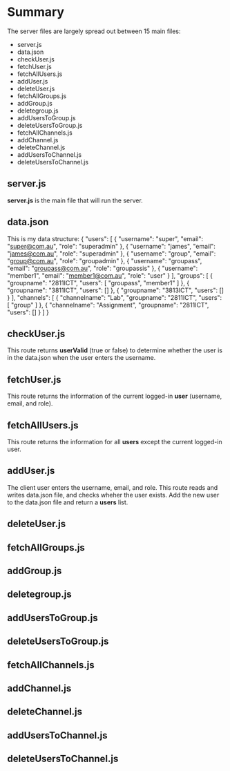 # Summary
The server files are largely spread out between 15 main files:
* server.js
* data.json
* checkUser.js
* fetchUser.js
* fetchAllUsers.js
* addUser.js
* deleteUser.js
* fetchAllGroups.js
* addGroup.js
* deletegroup.js
* addUsersToGroup.js
* deleteUsersToGroup.js
* fetchAllChannels.js
* addChannel.js
* deleteChannel.js
* addUsersToChannel.js
* deleteUsersToChannel.js

## server.js
**server.js** is the main file that will run the server.

## data.json
This is my data structure:
{
    "users": [
        {
            "username": "super",
            "email": "super@com.au",
            "role": "superadmin"
        },
        {
            "username": "james",
            "email": "james@com.au",
            "role": "superadmin"
        },
        {
            "username": "group",
            "email": "group@com.au",
            "role": "groupadmin"
        },
        {
            "username": "groupass",
            "email": "groupass@com.au",
            "role": "groupassis"
        },
        {
            "username": "member1",
            "email": "member1@com.au",
            "role": "user"
        }
    ],
    "groups": [
        {
            "groupname": "2811ICT",
            "users": [
                "groupass",
                "member1"
            ]
        },
        {
            "groupname": "3811ICT",
            "users": []
        },
        {
            "groupname": "3813ICT",
            "users": []
        }
    ],
    "channels": [
        {
            "channelname": "Lab",
            "groupname": "2811ICT",
            "users": [
                "group"
            ]
        },
        {
            "channelname": "Assignment",
            "groupname": "2811ICT",
            "users": []
        }
    ]
}

## checkUser.js
This route returns **userValid** (true or false) to determine whether the user is in the data.json when the user enters the username.

## fetchUser.js
This route returns the information of the current logged-in **user** (username, email, and role).

## fetchAllUsers.js
This route returns the information for all **users** except the current logged-in user.

## addUser.js
The client user enters the username, email, and role. This route reads and writes data.json file, and checks wheher the user exists. Add the new user to the data.json file and return a **users** list.

## deleteUser.js
## fetchAllGroups.js
## addGroup.js
## deletegroup.js
## addUsersToGroup.js
## deleteUsersToGroup.js
## fetchAllChannels.js
## addChannel.js
## deleteChannel.js
## addUsersToChannel.js
## deleteUsersToChannel.js